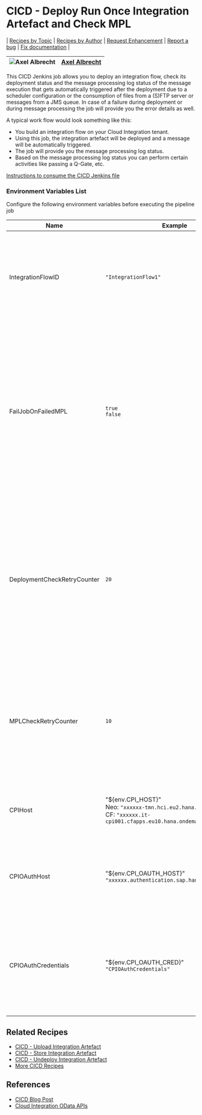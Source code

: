 # CICD - Deploy Run Once Integration Artefact and Check MPL

\| [Recipes by Topic](../../readme.md ) \| [Recipes by Author](../../author.md ) \| [Request Enhancement](https://github.com/SAP/apibusinesshub-integration-recipes/issues/new?assignees=&labels=Recipe%20Fix,enhancement&template=recipe-request.md&title=Improve%20escaped-do-some-code-thing-%20 ) \| [Report a bug](https://github.com/SAP-samples/cloud-integration-flow/issues/new?assignees=&labels=Recipe%20Fix,bug&template=bug_report.md&title=Issue%20with%20escaped-do-some-code-thing-%20 ) \| [Fix documentation](https://github.com/SAP/apibusinesshub-integration-recipes/issues/new?assignees=&labels=Recipe%20Fix,documentation&template=bug_report.md&title=Docu%20fix%20escaped-do-some-code-thing-%20 ) \|

![Axel Albrecht](https://github.com/axelalbrechtsap.png?size=50 ) | [Axel Albrecht](https://github.com/axelalbrechtsap ) |
----|----|

This CICD Jenkins job allows you to deploy an integration flow, check its deployment status and the message processing log status of the message execution that gets automatically triggered after the deployment due to a scheduler configuration or the consumption of files from a (S)FTP server or messages from a JMS queue.
In case of a failure during deployment or during message processing the job will provide you the error details as well.

 A typical work flow would look something like this:

 * You build an integration flow on your Cloud Integration tenant.
 * Using this job, the integration artefact will be deployed and a message will be automatically triggered.
 * The job will provide you the message processing log status.
 * Based on the message processing log status you can perform certain activities like passing a Q-Gate, etc.

[Instructions to consume the CICD Jenkins file](../../instructions-to-consume-the-CICD-jenkins-file/readme.md)

### Environment Variables List
Configure the following environment variables before executing the pipeline job

Name|Example|Description
----|----|----
IntegrationFlowID| ```"IntegrationFlow1"``` | The ID of the integration artefact that shall be deployed to the configured Cloud Integration tenant |
FailJobOnFailedMPL | ```true``` <br/> ```false``` |Specify if the job should fail in case the status of the retrieved message processing log is Failed or Retry. If you are doing negative testing and you're expecting the integration artefact run to fail, set this to "false" |
DeploymentCheckRetryCounter | ```20``` |Specify the maximum count of retries checking for a final deployment status as the deployment of the integration artefact might take a few seconds. Between each check we'll wait for 3 seconds|
MPLCheckRetryCounter | ```10``` <br/>  |Specify the maximum count of retries for checking the final MPL status as the process might run for a while. Between each check we'll wait for 3 seconds. |
CPIHost| "${env.CPI_HOST}" <br/> Neo: ```"xxxxxx-tmn.hci.eu2.hana.ondemand.com"``` <br/>CF: ```"xxxxxx.it-cpi001.cfapps.eu10.hana.ondemand.com"```| The host name (without HTTPS) of your Cloud Integration tenant |
CPIOAuthHost | "${env.CPI_OAUTH_HOST}" <br/>```"xxxxxx.authentication.sap.hana.ondemand.com"``` | The host name (without HTTPS) of the OAuth token server of your Cloud Integration tenant |
CPIOAuthCredentials | "${env.CPI_OAUTH_CRED}" <br/>       ```"CPIOAuthCredentials"``` | The alias of the OAuth credentials for the Cloud Integration tenant which is deployed on your build server (like Jenkins) |

## Related Recipes
* [CICD - Upload Integration Artefact](../CICD-UploadIntegrationArtefact)
* [CICD - Store Integration Artefact](../CICD-StoreIntegrationArtefact)
* [CICD - Undeploy Integration Artefact](../CICD-UndeployIntegrationArtefact)
* [More CICD Recipes](../../readme.md#cicd)

## References
* [CICD Blog Post](https://blogs.sap.com/2021/06/02/ci-cd-for-sap-integration-suite-here-you-go/)
* [Cloud Integration OData APIs](https://api.sap.com/package/CloudIntegrationAPI?section=Artifacts)
